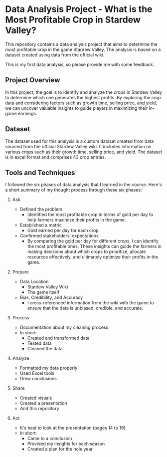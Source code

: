 # Data Analysis Project - What is the Most Profitable Crop in Stardew Valley?

This repository contains a data analysis project that aims to determine the most profitable crop in the game Stardew
Valley. The analysis is based on a dataset created using data from the official wiki.

This is my first data analysis, so please provide me with some feedback.

## Project Overview

In this project, the goal is to identify and analyze the crops in Stardew Valley to determine which one generates the
highest profits. By exploring the crop data and considering factors such as growth time, selling price, and yield, we
can uncover valuable insights to guide players in maximizing their in-game earnings.

## Dataset

The dataset used for this analysis is a custom dataset created from data sourced from the official Stardew Valley wiki.
It includes information on various crops such as their growth time, selling price, and yield. The dataset is in excel
format and comprises 43 crop entries.

## Tools and Techniques

I followed the six phases of data analysis that I learned in the course. Here's a short summary of my thought process
through these six phases:

1. Ask
    - Defined the problem
        - Identified the most profitable crop in terms of gold per day to help farmers maximize their profits in the
          game.
    - Established a metric
        - Gold earned per day for each crop
    - Confirmed stakeholders' expectations
        - By comparing the gold per day for different crops, I can identify the most profitable ones.
          These insights can guide the farmers in making decisions about which crops to prioritize, allocate resources
          effectively, and ultimately optimize their profits in the game.


2. Prepare
    - Data Location
        - Stardew Valley Wiki
        - The game itself
    - Bias, Credibility, and Accuracy
        - I cross-referenced information from the wiki with the game to ensure that the data is unbiased, credible, and
          accurate.


3. Process
    - Documentation about my cleaning process.
    - In short:
        - Created and transformed data
        - Tested data
        - Cleaned the data


4. Analyze
    - Formatted my data properly
    - Used Excel tools
    - Drew conclusions


5. Share
    - Created visuals
    - Created a presentation
    - And this repository


6. Act
    - It's best to look at the presentation (pages 14 to 19)
    - In short:
        - Came to a conclusion
        - Provided my insights for each season
        - Created a plan for the hole year


